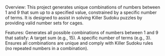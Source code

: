 Overview:
This project generates unique combinations of numbers between 1 and 9 that sum up to a specified value, constrained by a specific number of terms. It is designed to assist in solving Killer Sudoku puzzles by providing valid number sets for cages.

Features:
Generates all possible combinations of numbers between 1 and 9 that satisfy:
A target sum (e.g., 15).
A specific number of terms (e.g., 3).
Ensures all combinations are unique and comply with Killer Sudoku rules (no repeated numbers in a combination).
